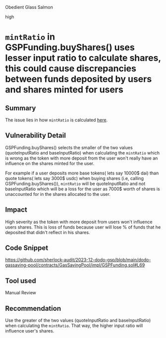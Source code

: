 Obedient Glass Salmon

high

# `mintRatio` in GSPFunding.buyShares() uses lesser input ratio to calculate shares, this could cause discrepancies between funds deposited by users and shares minted  for users

## Summary
The issue lies in how `mintRatio` is calculated [here](https://github.com/sherlock-audit/2023-12-dodo-gsp/blob/main/dodo-gassaving-pool/contracts/GasSavingPool/impl/GSPFunding.sol#L69).
## Vulnerability Detail
GSPFunding.buyShares() selects the smaller of the two values (quoteInputRatio and baseInputRatio) when calculating the `mintRatio` which is wrong as the token with more deposit from the user won't really have an influence on the shares minted for the user.

For example if a user deposits more base tokens( lets say 10000$ dai) than quote tokens( lets say 3000$ usdc) when buying shares (i.e,  calling GSPFunding.buyShares()), `mintRatio` will be quoteInputRatio and not baseInputRatio which will be a loss for the user as 7000$ worth of shares is unaccounted for in the shares allocated to the user. 
 
## Impact
High severity as the token with more deposit from users won't influence users shares. This is loss of funds because user will lose % of funds that he deposited that didn't reflect in his shares.
## Code Snippet
https://github.com/sherlock-audit/2023-12-dodo-gsp/blob/main/dodo-gassaving-pool/contracts/GasSavingPool/impl/GSPFunding.sol#L69

## Tool used

Manual Review

## Recommendation
Use the greater of the two values (quoteInputRatio and baseInputRatio) when calculating the `mintRatio`. That way, the higher input ratio will influence user's shares.